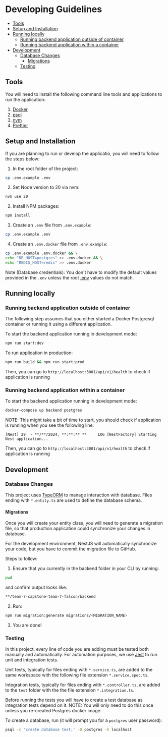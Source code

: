 # Developing Guidelines

- [Tools](#tools)
- [Setup and Installation](#setup-and-installation)
- [Running locally](#running-locally)
  - [Running backend application outside of container](#running-backend-application-outside-of-container)
  - [Running backend application within a container](#running-backend-application-within-a-container)
- [Development](#development)
  - [Database Changes](#database-changes)
    - [Migrations](#migrations)
  - [Testing](#testing)

## Tools

You will need to install the following command line tools and applications to run the application:

1. [Docker](https://docs.docker.com/get-docker/)
2. [psql](https://blog.timescale.com/tutorials/)
3. [nvm](https://github.com/nvm-sh/nvm)
4. [Prettier](https://prettier.io/)

## Setup and Installation

If you are planning to run or develop the applicatio, you will need to follow the steps below:

1. In the root folder of the project:

```bash
cp .env.example .env
```

2. Set Node version to 20 via nvm:

```bash
nvm use 20
```

2. Install NPM packages:

```bash
npm install
```

3. Create an `.env` file from `.env.example`:

```bash
cp .env.example .env
```

4. Create an `.env.docker` file from `.env.example`:

```bash
cp .env.example .env.docker && \
echo "DB_HOST=postgres" >> .env.docker && \
echo "REDIS_HOST=redis" >> .env.docker
```

Note (Database credentials): You don't have to modify the default values provided in the `.env` unless the root [.env](../.env) values do not match.

## Running locally

### Running backend application outside of container

The following step assumes that you either started a Docker Postgresql container or running it using a different application.

To start the backend application running in development mode:

```bash
npm run start:dev
```

To run application in production:

```bash
npm run build && npm run start:prod
```

Then, you can go to `http://localhost:3001/api/v1/health` to check if application is running

### Running backend application within a container

To start the backend application running in development mode:

```bash
docker-compose up backend postgres
```

NOTE: This might take a bit of time to start, you should check if application is running when you see the following line:

```
[Nest] 29  - **/**/2024, **:**:** **     LOG [NestFactory] Starting Nest application...
```

Then, you can go to `http://localhost:3001/api/v1/health` to check if application is running

## Development

### Database Changes

This project uses [TypeORM](https://typeorm.io/) to manage interaction with database. Files ending with `*.entity.ts` are used to define the database schema.

#### Migrations

Once you will create your entity class, you will need to generate a migration file, so that production application could synchronize your changes in database.

For the development environment, NestJS will automatically synchronize your code, but you have to commit the migration file to GitHub.

Steps to follow:

1. Ensure that you currently in the backend folder in your CLI by running:

```bash
pwd
```

and confirm output looks like:

```bash
**/team-7-capstone-team-7-falcon/backend
```

2. Run:

```bash
npm run migration:generate migrations/<MIGRATION_NAME>
```

3. You are done!

### Testing

In this project, every line of code you are adding must be tested both manually and automatically. For automation purposes, we use [Jest](https://jestjs.io/) to run unit and integration tests.

Unit tests, typically for files ending with `*.service.ts`, are added to the same workspace with the following file extension `*.service.spec.ts`.

Integration tests, typically for files ending with `*.controller.ts`, are added to the `test` folder with the the file extension `*.integration.ts`.

Before running the tests you will have to create a test database as integration tests depend on it. NOTE: You will only need to do this once unless you re-created Postgres docker image.

To create a database, run (it will prompt you for a `postgres` user password):

```bash
psql -c 'create database test;' -U postgres -h localhost
```
